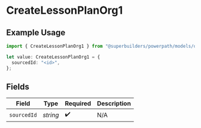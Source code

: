 # CreateLessonPlanOrg1

## Example Usage

```typescript
import { CreateLessonPlanOrg1 } from "@superbuilders/powerpath/models/operations";

let value: CreateLessonPlanOrg1 = {
  sourcedId: "<id>",
};
```

## Fields

| Field              | Type               | Required           | Description        |
| ------------------ | ------------------ | ------------------ | ------------------ |
| `sourcedId`        | *string*           | :heavy_check_mark: | N/A                |